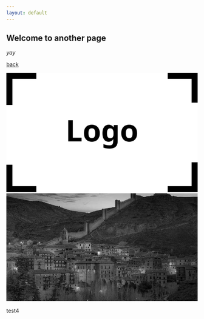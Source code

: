 ```yaml
---
layout: default
---
```


## Welcome to another page

_yay_

[back](./)

![test](assets/img/grids/logo.png)
![test](assets/img/a.jpg)


test4

